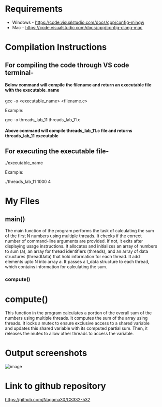 
# Requirements

+ Windows - https://code.visualstudio.com/docs/cpp/config-mingw 
+ Mac - https://code.visualstudio.com/docs/cpp/config-clang-mac

# Compilation Instructions

## For compiling the code through VS code terminal- 

#### Below command will compile the filename and return an executable file with the executable_name
  gcc -o <executable_name> <filename.c>
  
Example:

  gcc -o threads_lab_11 threads_lab_11.c
#### Above command will compile threads_lab_11.c file and returns threads_lab_11 executable
## For executing the executable file-

  ./executable_name <command line arguments>
  
  Example:
  
  ./threads_lab_11 1000 4

# My Files

## main()

The main function of the program performs the task of calculating the sum of the first N numbers using multiple threads. It checks if the correct number of command-line arguments are provided. If not, it exits after displaying usage instructions. It allocates and initializes an array of numbers to sum (a), an array for thread identifiers (threads), and an array of data structures (threadData) that hold information for each thread. It add elements upto N into array a. It passes a t_data structure to each thread, which contains information for calculating the sum. 

### compute()

# compute() 
This function in the program calculates a portion of the overall sum of the numbers using multiple threads. It computes the sum of the array using threads. It locks a mutex to ensure exclusive access to a shared variable and updates this shared variable with its computed partial sum. Then, it releases the mutex to allow other threads to access the variable.
  
# Output screenshots
![image](https://github.com/Nagama30/CS332-532/assets/60808524/dae14094-1074-4211-ac26-2cfc3eff5b60)


# Link to github repository
https://github.com/Nagama30/CS332-532



